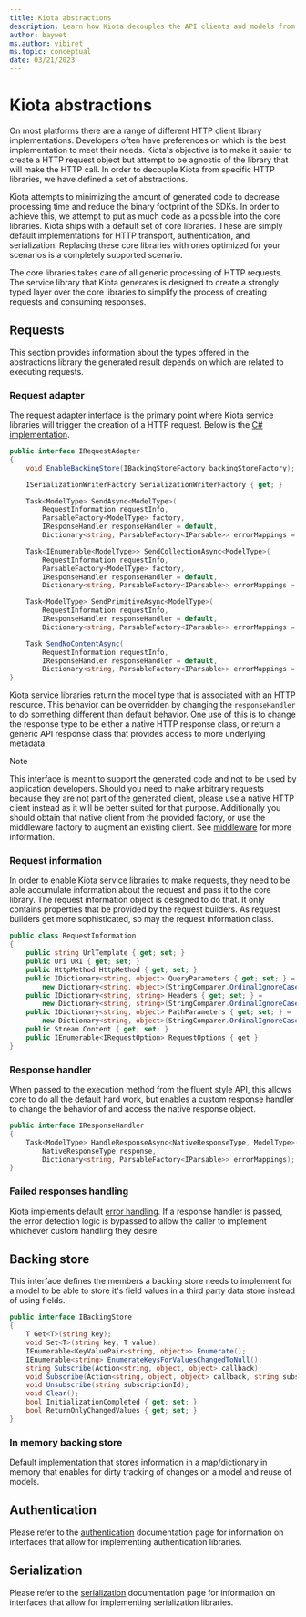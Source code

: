 ```yaml
---
title: Kiota abstractions
description: Learn how Kiota decouples the API clients and models from the underlying implementations of HTTP, authentication, and serialization.
author: baywet
ms.author: vibiret
ms.topic: conceptual
date: 03/21/2023
---
```


# Kiota abstractions

On most platforms there are a range of different HTTP client library implementations. Developers often have preferences on which is the best implementation to meet their needs. Kiota's objective is to make it easier to create a HTTP request object but attempt to be agnostic of the library that will make the HTTP call. In order to decouple Kiota from specific HTTP libraries, we have defined a set of abstractions.

Kiota attempts to minimizing the amount of generated code to decrease processing time and reduce the binary footprint of the SDKs. In order to achieve this, we attempt to put as much code as a possible into the core libraries. Kiota ships with a default set of core libraries. These are simply default implementations for HTTP transport, authentication, and serialization. Replacing these core libraries with ones optimized for your scenarios is a completely supported scenario.

The core libraries takes care of all generic processing of HTTP requests. The service library that Kiota generates is designed to create a strongly typed layer over the core libraries to simplify the process of creating requests and consuming responses.

## Requests

This section provides information about the types offered in the abstractions library the generated result depends on which are related to executing requests.

### Request adapter

The request adapter interface is the primary point where Kiota service libraries will trigger the creation of a HTTP request.  Below is the [C# implementation](https://github.com/microsoft/kiota/blob/main/abstractions/dotnet/src/IRequestAdapter.cs).

```csharp
public interface IRequestAdapter
{
    void EnableBackingStore(IBackingStoreFactory backingStoreFactory);

    ISerializationWriterFactory SerializationWriterFactory { get; }

    Task<ModelType> SendAsync<ModelType>(
        RequestInformation requestInfo,
        ParsableFactory<ModelType> factory,
        IResponseHandler responseHandler = default,
        Dictionary<string, ParsableFactory<IParsable>> errorMappings = default) where ModelType : IParsable;

    Task<IEnumerable<ModelType>> SendCollectionAsync<ModelType>(
        RequestInformation requestInfo,
        ParsableFactory<ModelType> factory,
        IResponseHandler responseHandler = default,
        Dictionary<string, ParsableFactory<IParsable>> errorMappings = default) where ModelType : IParsable;

    Task<ModelType> SendPrimitiveAsync<ModelType>(
        RequestInformation requestInfo,
        IResponseHandler responseHandler = default,
        Dictionary<string, ParsableFactory<IParsable>> errorMappings = default);

    Task SendNoContentAsync(
        RequestInformation requestInfo,
        IResponseHandler responseHandler = default,
        Dictionary<string, ParsableFactory<IParsable>> errorMappings = default);
}
```

Kiota service libraries return the model type that is associated with an HTTP resource. This behavior can be overridden by changing the `responseHandler` to do something different than default behavior. One use of this is to change the response type to be either a native HTTP response class, or return a generic API response class that provides access to more underlying metadata.

> [!NOTE]
> This interface is meant to support the generated code and not to be used by application developers. Should you need to make arbitrary requests because they are not part of the generated client, please use a native HTTP client instead as it will be better suited for that purpose. Additionally you should obtain that native client from the provided factory, or use the middleware factory to augment an existing client. See [middleware](./middleware.md) for more information.

### Request information

In order to enable Kiota service libraries to make requests, they need to be able accumulate information about the request and pass it to the core library. The request information object is designed to do that. It only contains properties that be provided by the request builders. As request builders get more sophisticated, so may the request information class.

```csharp
public class RequestInformation
{
    public string UrlTemplate { get; set; }
    public Uri URI { get; set; }
    public HttpMethod HttpMethod { get; set; }
    public IDictionary<string, object> QueryParameters { get; set; } =
        new Dictionary<string, object>(StringComparer.OrdinalIgnoreCase);
    public IDictionary<string, string> Headers { get; set; } =
        new Dictionary<string, string>(StringComparer.OrdinalIgnoreCase);
    public IDictionary<string, object> PathParameters { get; set; } =
        new Dictionary<string, object>(StringComparer.OrdinalIgnoreCase);
    public Stream Content { get; set; }
    public IEnumerable<IRequestOption> RequestOptions { get }
}
```

### Response handler

When passed to the execution method from the fluent style API, this allows core to do all the default hard work, but enables a custom response handler to change the behavior of and access the native response object.

```csharp
public interface IResponseHandler
{
    Task<ModelType> HandleResponseAsync<NativeResponseType, ModelType>(
        NativeResponseType response,
        Dictionary<string, ParsableFactory<IParsable>> errorMappings);
}
```

### Failed responses handling

Kiota implements default [error handling](errors.md). If a response handler is passed, the error detection logic is bypassed to allow the caller to implement whichever custom handling they desire.

## Backing store

This interface defines the members a backing store needs to implement for a model to be able to store it's field values in a third party data store instead of using fields.

```csharp
public interface IBackingStore
{
    T Get<T>(string key);
    void Set<T>(string key, T value);
    IEnumerable<KeyValuePair<string, object>> Enumerate();
    IEnumerable<string> EnumerateKeysForValuesChangedToNull();
    string Subscribe(Action<string, object, object> callback);
    void Subscribe(Action<string, object, object> callback, string subscriptionId);
    void Unsubscribe(string subscriptionId);
    void Clear();
    bool InitializationCompleted { get; set; }
    bool ReturnOnlyChangedValues { get; set; }
}
```

### In memory backing store

Default implementation that stores information in a map/dictionary in memory that enables for dirty tracking of changes on a model and reuse of models.

## Authentication

Please refer to the [authentication](./authentication.md) documentation page for information on interfaces that allow for implementing authentication libraries.

## Serialization

Please refer to the [serialization](serialization.md) documentation page for information on interfaces that allow for implementing serialization libraries.
